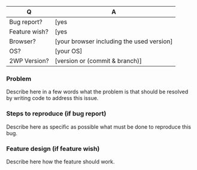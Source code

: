 | Q             | A
| ------------- | ---
| Bug report?   | [yes|no]
| Feature wish? | [yes|no]
| Browser?      | [your browser including the used version]
| OS?           | [your OS]
| 2WP Version?  | [version or (commit & branch)]

### Problem

Describe here in a few words what the problem is that should be resolved
by writing code to address this issue.

### Steps to reproduce (if bug report)

Describe here as specific as possible what must be done to reproduce
this bug.

### Feature design (if feature wish)

Describe here how the feature should work.

